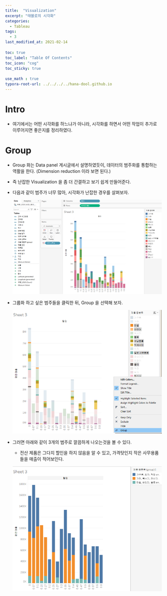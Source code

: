 ```yaml
---
title:  "Visualization"
excerpt: "태블로의 시각화"
categories:
  - Tableau
tags:
  - 3
last_modified_at: 2021-02-14

toc: true
toc_label: "Table Of Contents"
toc_icon: "cog"
toc_sticky: true

use_math : true
typora-root-url: ../../../../hana-dool.github.io
---
```


# Intro

- 여기에서는 어떤 시각화를 하느냐가 아니라, 시각화를 하면서 어떤 작업이 추가로 이루어지면 좋은지를 정리하였다.



# Group

- Group 화는 Data panel 게시글에서 설명하였듯이, 데이터의 범주화를 통합하는 역활을 한다. (Dimension reduction 이라 보면 된다.)

- 즉 난잡한 Visualization 을 좀 더 간결하고 보기 쉽게 만들어준다.

- 다음과 같이 범주가 너무 많아, 시각화가 난잡한 경우를 살펴보자.

  ![png](/assets/images/Tableau/10_1.PNG)

- 그룹화 하고 싶은 범주들을 클릭한 뒤, Group 을 선택해 보자.

  ![png](/assets/images/Tableau/10_2.PNG)

- 그러면 아래와 같이 3개의 범주로 깔끔하게 나오는것을 볼 수 있다.

  - 전산 제품은 그다지 할인을 하지 않음을 알 수 있고, 가격탓인지 작은 사무용품들을  매출이 적어보인다.

  ![png](/assets/images/Tableau/10_3.PNG)

